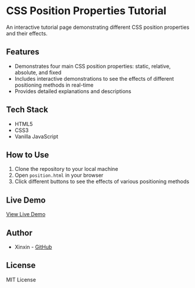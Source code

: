 # CSS Position Properties Tutorial

An interactive tutorial page demonstrating different CSS position properties and their effects.

## Features

- Demonstrates four main CSS position properties: static, relative, absolute, and fixed
- Includes interactive demonstrations to see the effects of different positioning methods in real-time
- Provides detailed explanations and descriptions


## Tech Stack

- HTML5
- CSS3
- Vanilla JavaScript

## How to Use

1. Clone the repository to your local machine
2. Open `position.html` in your browser
3. Click different buttons to see the effects of various positioning methods

## Live Demo

[View Live Demo](https://sznzn.github.io/position-css/)

## Author

- Xinxin - [GitHub](https://github.com/sznzn)

## License

MIT License 